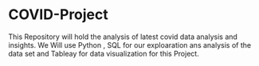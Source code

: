 # COVID-Project
This Repository will hold the analysis of latest covid data analysis and insights.
We Will use Python , SQL for our exploaration ans analysis of the data set and Tableay for data visualization for this Project.
